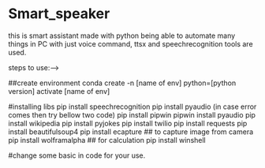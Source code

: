 # Smart_speaker
this is smart assistant made with python being able to automate many things in PC with just voice command, ttsx and speechrecognition tools are used.

steps to use:-->

##create environment
conda create -n [name of env] python=[python version]
activate [name of env]

#installing libs
pip install speechrecognition
pip install pyaudio (in case error comes then try bellow two code)
pip install pipwin
pipwin install pyaudio
pip install wikipedia
pip install pyjokes
pip install twilio
pip install requests
pip install beautifulsoup4
pip install ecapture  ## to capture image from camera
pip install wolframalpha  ## for calculation
pip install winshell


#change some basic in code for your use.
